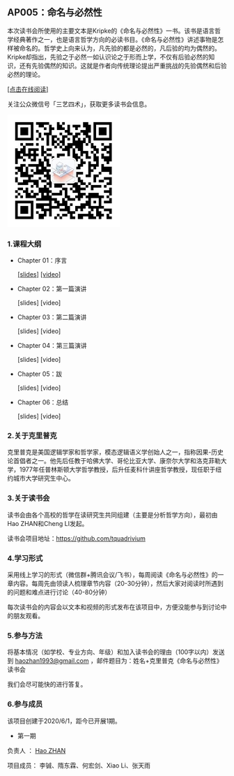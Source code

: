 

## AP005：命名与必然性

本次读书会所使用的主要文本是Kripke的《命名与必然性》一书。该书是语言哲学经典著作之一，也是语言哲学方向的必读书目。《命名与必然性》讲述事物是怎样被命名的。哲学史上向来认为，凡先验的都是必然的，凡后验的均为偶然的。Kripke却指出，先验之于必然一如认识论之于形而上学，不仅有后验必然的知识，还有先验偶然的知识。这就是作者向传统理论提出严重挑战的先验偶然和后验必然的理论。

[[点击在线阅读]](https://tquadrivium.github.io/NamingAndNecessity/)

关注公众微信号「三艺四术」，获取更多读书会信息。

![](img/qrcode.jpg)

### 1.课程大纲

- Chapter 01：序言

  [[slides]](https://tquadrivium.github.io/NamingAndNecessity/slides/chapter01.pdf) [[video]](https://www.bilibili.com/video/BV1az411v7gg/)

- Chapter 02：第一篇演讲

  [slides] [video]

- Chapter 03：第二篇演讲

  [slides] [video]

- Chapter 04：第三篇演讲

  [slides] [video]

- Chapter 05：跋

  [slides] [video]

- Chapter 06：总结

  [slides] [video]


### 2.关于克里普克

克里普克是美国逻辑学家和哲学家，模态逻辑语义学创始人之一，指称因果-历史论首倡者之一。他先后任教于哈佛大学、哥伦比亚大学、康奈尔大学和洛克菲勒大学，1977年任普林斯顿大学哲学教授，后升任麦科什讲座哲学教授，现任职于纽约城市大学研究生中心。

### 3.关于读书会

读书会由各个高校的哲学在读研究生共同组建（主要是分析哲学方向），最初由Hao ZHAN和Cheng LI发起。

读书会项目地址：https://github.com/tquadrivium

### 4.学习形式

采用线上学习的形式（微信群+腾讯会议/飞书），每周阅读《命名与必然性》的一章内容。每周先由领读人梳理章节内容（20-30分钟），然后大家对阅读时所遇到的问题和难点进行讨论（40-80分钟）

每次读书会的内容会以文本和视频的形式发布在该项目中，方便没能参与到讨论中的朋友观看。

### 5.参与方法

将基本情况（如学校、专业方向、年级）和加入读书会的理由（100字以内）发送到 [haozhan1993@gmail.com](mailto:haozhan1993@gmail.com) ，邮件题目为：姓名+克里普克《命名与必然性》读书会

我们会尽可能快的进行答复。



### 6.参与成员

该项目创建于2020/6/1，距今已开展1期。

- 第一期

负责人	：	[Hao ZHAN](https://github.com/zhanhao93)

项目成员：	李铖、隋东霖、何宏剑、Xiao Li、张天雨